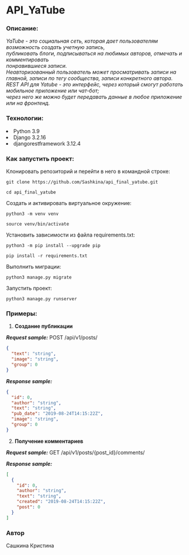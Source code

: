 # API_YaTube

### Описание:

*YaTube - это социальная сеть, которая дает пользователям возможность создать учетную запись,  
публиковать блоги, подписываться на любимых авторов, отмечать  и комментировать  
понравившиеся записи.  
Неавторизованный пользователь может просматривать записи на главной, записи по тегу сообщества, записи конкретного автора.  
REST API для Yatube - это интерфейс, через который смогут работать мобильное приложение или чат-бот;  
через него же можно будет передавать данные в любое приложение или на фронтенд.*

### Технологии:
<li> Python 3.9
<li> Django 3.2.16
<li> djangorestframework 3.12.4

### Как запустить проект:

Клонировать репозиторий и перейти в него в командной строке:

```
git clone https://github.com/Sashkina/api_final_yatube.git
```

```
cd api_final_yatube
```

Cоздать и активировать виртуальное окружение:

```
python3 -m venv venv
```

```
source venv/bin/activate
```

Установить зависимости из файла requirements.txt:

```
python3 -m pip install --upgrade pip
```

```
pip install -r requirements.txt
```

Выполнить миграции:

```
python3 manage.py migrate
```

Запустить проект:

```
python3 manage.py runserver
```

### Примеры:

1. **Создание публикации**

***Request sample:***
POST /api/v1/posts/

```json
{
  "text": "string",
  "image": "string",
  "group": 0
}
```

***Response sample:***
```json
{
  "id": 0,
  "author": "string",
  "text": "string",
  "pub_date": "2019-08-24T14:15:22Z",
  "image": "string",
  "group": 0
}
```

2. **Получение комментариев**

***Request sample:***
GET /api/v1/posts/{post_id}/comments/

***Response sample:***
```json
[
  {
    "id": 0,
    "author": "string",
    "text": "string",
    "created": "2019-08-24T14:15:22Z",
    "post": 0
  }
]
```

### Автор  
Сашкина Кристина
